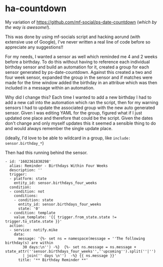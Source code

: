 # ha-countdown

My variation of https://github.com/mf-social/ps-date-countdown (*which by the way is awesome!*).

This was done by using mf-socials script and hacking aorund (with extensive use of Google), I've never written a real line of code before so appreciate any suggestions!!

For my needs, I wanted a sensor as well which reminded me 4 and 2 weeks before a birthday. To do this without having to reference each individual birthday sensor and build an automation for it, created a group for each sensor generated by ps-date-countdown. Against this created a two and four week sensor, expanded the group in the sensor and if matches were made for the time window added the birthday in an attribue which was then included in a message within an automation.

Why did I change this? Each time I wanted to add a new birthday I had to add a new call into the automation which ran the script, then for my warning sensors I had to update the associated group with the new auto generated sensor. Given I was editing YAML for the group, figured what if I just updated one place and therefore that could be the script. Given the dates don't change and only myself updates this it seemed a sensible thing to do and would always remember the single update place.

(ideally, I'd love to be able to wildcard in a group, like ```include: sensor.birthday_*```)

Then had this running behind the sensor.
```
- id: '1602361830298'
  alias: Reminder - Birthdays Within Four Weeks
  description: ''
  trigger:
  - platform: state
    entity_id: sensor.birthdays_four_weeks
  condition:
  - condition: not
    conditions:
    - condition: state
      entity_id: sensor.birthdays_four_weeks
      state: '0'
  - condition: template
    value_template: '{{ trigger.from_state.state != trigger.to_state.state }}'
  action:
  - service: notify.mike
    data:
      message: '{%- set ns = namespace(message = ''The following birthday(s) are within
        30 days:\n'') -%}  {%- set ns.message = ns.message +  state_attr(''sensor.birthdays_four_weeks'',''upcoming'').split(''|'')
        | join('' days \n'')  -%} {{ ns.message }}'
      title: '** Birthday Reminder **'
```      
      
